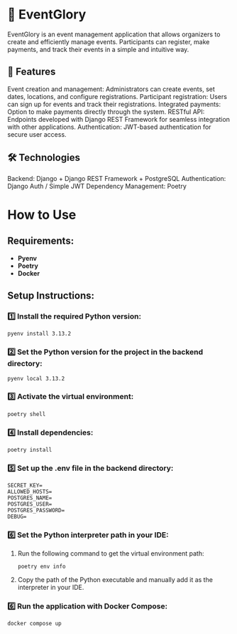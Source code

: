 # 🎉 EventGlory

EventGlory is an event management application that allows organizers to create and efficiently manage events. Participants can register, make payments, and track their events in a simple and intuitive way.

## 🚀 Features

Event creation and management: Administrators can create events, set dates, locations, and configure registrations.
Participant registration: Users can sign up for events and track their registrations.
Integrated payments: Option to make payments directly through the system.
RESTful API: Endpoints developed with Django REST Framework for seamless integration with other applications.
Authentication: JWT-based authentication for secure user access.

## 🛠️ Technologies

Backend: Django + Django REST Framework + PostgreSQL
Authentication: Django Auth / Simple JWT
Dependency Management: Poetry

# How to Use

## Requirements:

- **Pyenv**
- **Poetry**
- **Docker**

## Setup Instructions:

### 1️⃣ Install the required Python version:

```
pyenv install 3.13.2
```

### 2️⃣ Set the Python version for the project in the backend directory:

```
pyenv local 3.13.2
```

### 3️⃣ Activate the virtual environment:

```
poetry shell
```

### 4️⃣ Install dependencies:

```
poetry install
```
### 5️⃣ Set up the .env file in the backend directory:
```
SECRET_KEY=
ALLOWED_HOSTS=
POSTGRES_NAME=
POSTGRES_USER=
POSTGRES_PASSWORD=
DEBUG=
```

### 6️⃣ Set the Python interpreter path in your IDE:

1. Run the following command to get the virtual environment path:
   ```
   poetry env info
   ```
2. Copy the path of the Python executable and manually add it as the interpreter in your IDE.

### 6️⃣ Run the application with Docker Compose:

```
docker compose up
```
